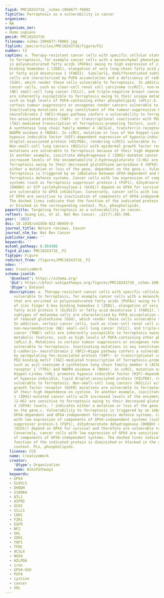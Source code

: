 ```yaml
---
figid: PMC10243716__nihms-1904677-f0002
figtitle: Ferroptosis as a vulnerability in cancer
organisms:
- NA
organisms_ner:
- Homo sapiens
pmcid: PMC10243716
filename: nihms-1904677-f0002.jpg
figlink: /pmc/articles/PMC10243716/figure/F2/
number: F2
caption: a. Therapy-resistant cancer cells with specific cellular states are vulnerable
  to ferroptosis, for example cancer cells with a mesenchymal phenotype that are enriched
  in polyunsaturated fatty acids (PUFAs) owing to high expression of zinc finger E-box
  binding homeobox 1 (ZEB1), elongation of very long-chain fatty acid protein 5 (ELOVL5)
  or fatty acid desaturase 1 (FADS1). Similarly, dedifferentiated subtypes of melanoma
  cells are characterized by PUFA accumulation and a deficiency of reduced glutathione
  (GSH), which render these cells vulnerable to ferroptosis. In addition, certain
  cancer cells, such as clear-cell renal cell carcinoma (ccRCC), non-neuroendocrine
  (NE) small-cell lung cancer (SCLC), and triple-negative breast cancer (TNBC) cells
  are inherently susceptible to ferroptosis owing to their unique metabolic features,
  such as high levels of PUFA-containing ether phospholipids (ePLs).b. Mutations in
  certain tumour suppressors or oncogenes render cancers vulnerable to ferroptosis.
  Inactivating mutations in any constituent of the tumour-suppressive E-cadherin–
  neurofibromin 2 (NF2)–Hippo pathway confers a vulnerability to ferroptosis by upregulating
  Yes-associated protein (YAP)- or transcriptional coactivator with PDZ-binding motif
  (TAZ)-mediated transcription of ferroptosis-promoting factors, such as acyl-coenzyme
  A synthetase long chain family member 4 (ACSL4), transferrin receptor 1 (TfR1) and
  NADPH oxidase 4 (NOX4). In ccRCC, mutation or loss of Von Hippel-Lindau (VHL) promotes
  hypoxia inducible factor (HIF)-dependent expression of hypoxia-inducible, lipid
  droplet-associated protein (HILPDA), rendering ccRCCs vulnerable to ferroptosis.
  Non-small-cell lung cancers (NSCLCs) with epidermal growth factor receptor (EGFR)
  mutations are vulnerable to ferroptosis because of their high dependence on cystine.
  In another example, isocitrate dehydrogenase 1 (IDH1)-mutated cancer cells with
  increased levels of the oncometabolite 2-hydroxyglutarate (2-HG) are sensitive to
  ferroptosis owing to their decreased glutathione peroxidase 4 (GPX4) levels. * indicates
  either a mutation or loss of the gene, dependent on the gene.c. Vulnerability to
  ferroptosis is triggered by an imbalance between GPX4-dependent and GPX4-independent
  ferroptosis defence systems. Cancer cells with low expression of components of GPX4-independent
  systems (such as ferroptosis suppressor protein-1 (FSP1), dihydroorotate dehydrogenase
  (DHODH) or GTP cyclohydroxylase-1 (GCH1)) depend on GPX4 for survival and therefore
  are vulnerable to GPX4 inhibition. Conversely, cancer cells with low expression
  of GPX4 are sensitive to inactivation of components of GPX4-independent systems.
  The dashed lines indicate that the function of the indicated protein is diminished
  or blocked in the corresponding context. PLs, phospholipids.
papertitle: Targeting ferroptosis as a vulnerability in cancer.
reftext: Guang Lei, et al. Nat Rev Cancer. ;22(7):381-396.
year: '2023'
doi: 10.1038/s41568-022-00459-0
journal_title: Nature reviews. Cancer
journal_nlm_ta: Nat Rev Cancer
publisher_name: ''
keywords: ''
automl_pathway: 0.954386
figid_alias: PMC10243716__F2
figtype: Figure
redirect_from: /figures/PMC10243716__F2
ndex: ''
seo: CreativeWork
schema-jsonld:
  '@context': https://schema.org/
  '@id': https://pfocr.wikipathways.org/figures/PMC10243716__nihms-1904677-f0002.html
  '@type': Dataset
  description: a. Therapy-resistant cancer cells with specific cellular states are
    vulnerable to ferroptosis, for example cancer cells with a mesenchymal phenotype
    that are enriched in polyunsaturated fatty acids (PUFAs) owing to high expression
    of zinc finger E-box binding homeobox 1 (ZEB1), elongation of very long-chain
    fatty acid protein 5 (ELOVL5) or fatty acid desaturase 1 (FADS1). Similarly, dedifferentiated
    subtypes of melanoma cells are characterized by PUFA accumulation and a deficiency
    of reduced glutathione (GSH), which render these cells vulnerable to ferroptosis.
    In addition, certain cancer cells, such as clear-cell renal cell carcinoma (ccRCC),
    non-neuroendocrine (NE) small-cell lung cancer (SCLC), and triple-negative breast
    cancer (TNBC) cells are inherently susceptible to ferroptosis owing to their unique
    metabolic features, such as high levels of PUFA-containing ether phospholipids
    (ePLs).b. Mutations in certain tumour suppressors or oncogenes render cancers
    vulnerable to ferroptosis. Inactivating mutations in any constituent of the tumour-suppressive
    E-cadherin– neurofibromin 2 (NF2)–Hippo pathway confers a vulnerability to ferroptosis
    by upregulating Yes-associated protein (YAP)- or transcriptional coactivator with
    PDZ-binding motif (TAZ)-mediated transcription of ferroptosis-promoting factors,
    such as acyl-coenzyme A synthetase long chain family member 4 (ACSL4), transferrin
    receptor 1 (TfR1) and NADPH oxidase 4 (NOX4). In ccRCC, mutation or loss of Von
    Hippel-Lindau (VHL) promotes hypoxia inducible factor (HIF)-dependent expression
    of hypoxia-inducible, lipid droplet-associated protein (HILPDA), rendering ccRCCs
    vulnerable to ferroptosis. Non-small-cell lung cancers (NSCLCs) with epidermal
    growth factor receptor (EGFR) mutations are vulnerable to ferroptosis because
    of their high dependence on cystine. In another example, isocitrate dehydrogenase
    1 (IDH1)-mutated cancer cells with increased levels of the oncometabolite 2-hydroxyglutarate
    (2-HG) are sensitive to ferroptosis owing to their decreased glutathione peroxidase
    4 (GPX4) levels. * indicates either a mutation or loss of the gene, dependent
    on the gene.c. Vulnerability to ferroptosis is triggered by an imbalance between
    GPX4-dependent and GPX4-independent ferroptosis defence systems. Cancer cells
    with low expression of components of GPX4-independent systems (such as ferroptosis
    suppressor protein-1 (FSP1), dihydroorotate dehydrogenase (DHODH) or GTP cyclohydroxylase-1
    (GCH1)) depend on GPX4 for survival and therefore are vulnerable to GPX4 inhibition.
    Conversely, cancer cells with low expression of GPX4 are sensitive to inactivation
    of components of GPX4-independent systems. The dashed lines indicate that the
    function of the indicated protein is diminished or blocked in the corresponding
    context. PLs, phospholipids.
  license: CC0
  name: CreativeWork
  creator:
    '@type': Organization
    name: WikiPathways
  keywords:
  - GPX4
  - ELOVL5
  - DHODH
  - S100A4
  - ATL1
  - AIFM2
  - GCH1
  - SCLC1
  - CDH1
  - FZR1
  - EGFR
  - NF2
  - VHL
  - IDH1
  - YAP1
  - TFRC
  - ACSL4
  - NOX4
  - HILPDA
  - iron
  - GPX4-GSH
  - PUFA
  - cystine
  - cancer
  - VHL
---
```

